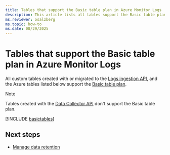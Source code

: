 ```yaml
---
title: Tables that support the Basic table plan in Azure Monitor Logs
description: This article lists all tables support the Basic table plan in Azure Monitor Logs.
ms.reviewer: osalzberg
ms.topic: how-to
ms.date: 08/29/2025
---
```


# Tables that support the Basic table plan in Azure Monitor Logs

All custom tables created with or migrated to the [Logs ingestion API](logs-ingestion-api-overview.md), and the Azure tables listed below support the [Basic table plan](../logs/logs-table-plans.md).

> [!NOTE]
> Tables created with the [Data Collector API](data-collector-api.md) don't support the Basic table plan.

[!INCLUDE [basictables](~/reusable-content/ce-skilling/azure/includes/azure-monitor/reference/tables/basic-tables-include.md)]

## Next steps

- [Manage data retention](../logs/data-retention-configure.md)

